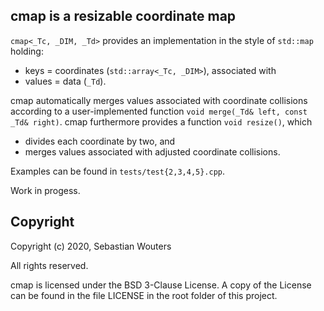 cmap is a resizable coordinate map
----------------------------------

```cmap<_Tc, _DIM, _Td>``` provides an implementation in the style of
```std::map``` holding:

* keys = coordinates (```std::array<_Tc, _DIM>```), associated with
* values = data (```_Td```).

cmap automatically merges values associated with coordinate collisions
according to a user-implemented function
```void merge(_Td& left, const _Td& right)```. cmap furthermore provides
a function ```void resize()```, which

* divides each coordinate by two, and
* merges values associated with adjusted coordinate collisions.

Examples can be found in ```tests/test{2,3,4,5}.cpp```.

Work in progess.

Copyright
---------

Copyright (c) 2020, Sebastian Wouters

All rights reserved.

cmap is licensed under the BSD 3-Clause License. A copy of the License
can be found in the file LICENSE in the root folder of this project.

